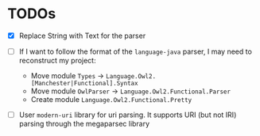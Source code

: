 # TODOs

- [X] Replace String with Text for the parser
- [ ] If I want to follow the format of the `language-java` parser, I may need to reconstruct my project:
  - Move module `Types` -> `Language.Owl2.[Manchester|Functional].Syntax`
  - Move module `OwlParser` -> `Language.Owl2.Functional.Parser`
  - Create module `Language.Owl2.Functional.Pretty`
- [ ] User `modern-uri` library for uri parsing. It supports URI (but not IRI) parsing through the megaparsec library


